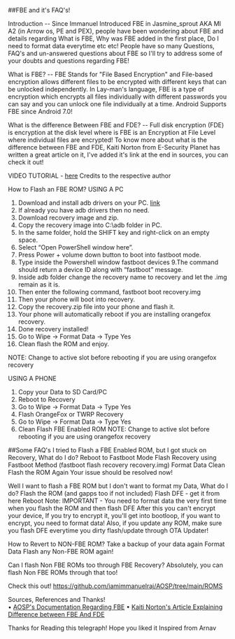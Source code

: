 ##FBE and it's FAQ's!

Introduction 
-- Since Immanuel Introduced FBE in Jasmine_sprout AKA MI A2 (in Arrow os, PE and PEX), people have been wondering about FBE and details regarding What is FBE, Why was FBE added in the first place, Do I need to format data everytime etc etc! People have so many Questions, FAQ's and un-answered questions about FBE so I'll try to address some of your doubts and questions regarding FBE!

What is FBE? 
-- FBE Stands for "File Based Encryption" and File-based encryption allows different files to be encrypted with different keys that can be unlocked independently. In Lay-man's language, FBE is a type of encryption which encrypts all files individually with different passwords you can say and you can unlock one file individually at a time. Android Supports FBE since Android 7.0! 

What is the difference Between FBE and FDE? 
-- Full disk encryption (FDE) is encryption at the disk level where is FBE is an Encryption at File Level where individual files are encrypted! To know more about what is the difference between FBE and FDE, Kaiti Norton from E-Security Planet has written a great article on it, I've added it's link at the end in sources, you can check it out! 

VIDEO TUTORIAL - [here](https://m.youtube.com/playlist?list=PLQcIdsw6jRy3LQQiZggNOzu4gWpI8UFt1)
Credits to the respective author

How to Flash an FBE ROM?
USING A PC
 1. Download and install adb drivers on your PC. [link](https://forum.xda-developers.com/t/official-tool-windows-adb-fastboot-and-drivers-15-seconds-adb-installer-v1-4-3.2588979/)
2. If already you have adb drivers then no need.
3. Download recovery image and zip.
4. Copy the recovery image into C:\adb folder in PC.
5. In the same folder, hold the SHIFT key and right-click on an empty space.
6. Select “Open PowerShell window here”.
7. Press Power + volume down button to boot into fastboot mode.
8. Type inside the Powershell window
fastboot devices
9.The command should return a device ID along with “fastboot” message.
10. Inside adb folder change the recovery name to recovery and let the .img remain as it is.
11. Then enter the following command, fastboot boot recovery.img
12. Then your phone will boot into recovery.
13. Copy the recovery.zip file into your phone and flash it.
14. Your phone will automatically reboot if you are installing orangefox recovery.
15. Done recovery installed!
16. Go to Wipe -> Format Data -> Type Yes
17. Clean flash the ROM and enjoy.

NOTE: Change to active slot before rebooting if you are using orangefox recovery 

USING A PHONE
1. Copy your Data to SD Card/PC 
2. Reboot to Recovery
3. Go to Wipe -> Format Data -> Type Yes
4. Flash OrangeFox or TWRP Recovery
5. Go to Wipe -> Format Data -> Type Yes
6. Clean Flash FBE Enabled ROM
NOTE: Change to active slot before rebooting if you are using orangefox recovery 

##Some FAQ's
I tried to Flash a FBE Enabled ROM, but I got stuck on Recovery, What do I do? 
Reboot to Fastboot Mode
Flash Recovery using Fastboot Method (fastboot flash recovery recovery.img)
Format Data 
Clean Flash the ROM Again 
Your issue should be resolved now!

Well I want to flash a FBE ROM but I don't want to format my Data, What do I do?
Flash the ROM (and gapps too if not included)
Flash DFE - get it from here 
Reboot
Note:
IMPORTANT - You need to format data the very first time when you flash the ROM and then flash DFE
 After this you can't encrypt your device, If you try to encrypt it, you'll get into bootloop, if you want to encrypt, you need to format data! Also, if you update any ROM, make sure you flash DFE everytime you dirty flash/update through OTA Updater! 


How to Revert to NON-FBE ROM?
Take a backup of your data again
Format Data 
Flash any Non-FBE ROM again! 

Can I flash Non FBE ROMs too through FBE Recovery? 
Absolutely, you can flash Non FBE ROMs through that too! 

Check this out!
https://github.com/iamimmanuelraj/AOSP/tree/main/ROMS

Sources, References and Thanks!  
• [AOSP's Documentation Regarding FBE](https://source.android.com/security/encryption/file-based)
• [Kaiti Norton's Article Explaining Difference between FBE And FDE](https://www.esecurityplanet.com/threats/disk-vs-file-encryption-which-is-best-for-you/)

Thanks for Reading this telegraph! Hope you liked it
Inspired from Arnav
